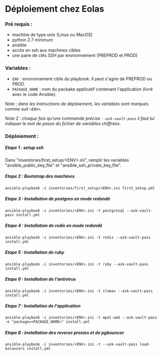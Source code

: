 # Déploiement chez Eolas

### Pré requis :
  - machine de type unix (Linux ou MacOS)
  - python 2.7 minimum
  - ansible
  - accès en ssh aux machines cibles
  - une paire de clés SSH par environnement (PREPROD et PROD)

### Variables :
  - `ENV` : environnement cible du playbook. Il peut s'agire de PREPROD ou PROD.
  - `PACKAGE_NAME` : nom du packake applicatif contenant l'application (livré avec le code Ansible).

_Note : dans les instructions de déploiement, les variables sont marqués comme suit `<ENV>`._

_Note 2 : chaque fois qu'une commande précise `--ask-vault-pass` il faut lui indiquer le mot de passe du fichier de variables chiffrées._

### Déploiement :

##### Etape 1 : setup ssh
Dans "inventories/first_setup/&lt;ENV&gt;.ini", remplir les variables "ansible_public_key_file" et "ansible_ssh_private_key_file".

##### Etape 2 : Bootstrap des machines

`ansible-playbook -i inventories/first_setup/<ENV>.ini first_setup.yml`

##### Etape 3 : Installation de postgres en mode redondé

`ansible-playbook -i inventories/<ENV>.ini -t postgresql --ask-vault-pass install.yml`

##### Etape 4 : Installation de redis en mode redondé
`ansible-playbook -i inventories/<ENV>.ini -t redis --ask-vault-pass install.yml`

##### Etape 5 : Installation de ruby
`ansible-playbook -i inventories/<ENV>.ini -t ruby --ask-vault-pass install.yml`

##### Etape 6 : Installation de l'antivirus
`ansible-playbook -i inventories/<ENV>.ini -t clamav --ask-vault-pass install.yml`

##### Etape 7 : Installation de l'application
`ansible-playbook -i inventories/<ENV>.ini -t mpal-web --ask-vault-pass -e "package=<PACKAGE_NAME>" install.yml`

##### Etape 8 : installation des reverse proxies et de pgbouncer
`ansible-playbook -i inventories/<ENV>.ini -t --ask-vault-pass load-balancers install.yml`
